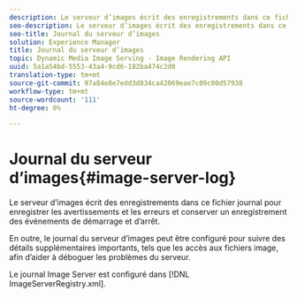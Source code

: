 ```yaml
---
description: Le serveur d’images écrit des enregistrements dans ce fichier journal pour enregistrer les avertissements et les erreurs et conserver un enregistrement des événements de démarrage et d’arrêt.
seo-description: Le serveur d’images écrit des enregistrements dans ce fichier journal pour enregistrer les avertissements et les erreurs et conserver un enregistrement des événements de démarrage et d’arrêt.
seo-title: Journal du serveur d’images
solution: Experience Manager
title: Journal du serveur d’images
topic: Dynamic Media Image Serving - Image Rendering API
uuid: 5a1a54bd-5553-43a4-9cd6-182ba474c2d0
translation-type: tm+mt
source-git-commit: 97a84e8e7edd3d834ca42069eae7c09c00d57938
workflow-type: tm+mt
source-wordcount: '111'
ht-degree: 0%

---
```



# Journal du serveur d’images{#image-server-log}

Le serveur d’images écrit des enregistrements dans ce fichier journal pour enregistrer les avertissements et les erreurs et conserver un enregistrement des événements de démarrage et d’arrêt.

En outre, le journal du serveur d’images peut être configuré pour suivre des détails supplémentaires importants, tels que les accès aux fichiers image, afin d’aider à déboguer les problèmes du serveur.

Le journal Image Server est configuré dans [!DNL ImageServerRegistry.xml].
